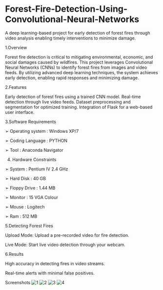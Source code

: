 # Forest-Fire-Detection-Using-Convolutional-Neural-Networks
A deep learning-based project for early detection of forest fires through video analysis enabling timely interventions to minimize damage.

1.Overview

Forest fire detection is critical to mitigating environmental, economic, and social damages caused by wildfires. This project leverages Convolutional Neural Networks (CNNs) to identify forest fires from images and video feeds. By utilizing advanced deep learning techniques, the system achieves early detection, enabling rapid responses and minimizing damage.

2.Features

Early detection of forest fires using a trained CNN model.
Real-time detection through live video feeds.
Dataset preprocessing and segmentation for optimized training.
Integration of Flask for a web-based user interface.

3.Software Requirements

➢ Operating system : Windows XP/7 

➢ Coding Language : PYTHON 

➢ Tool : Anaconda Navigator 

4. Hardware Constraints

➢ System : Pentium IV 2.4 GHz  

➢ Hard Disk : 40 GB  

➢ Floppy Drive : 1.44 MB 

➢ Monitor : 15 VGA Colour 

➢ Mouse : Logitech

➢ Ram : 512 MB 

5.Detecting Forest Fires

Upload Mode: Upload a pre-recorded video for fire detection.

Live Mode: Start live video detection through your webcam.

6.Results

High accuracy in detecting fires in video streams.

Real-time alerts with minimal false positives.

Screenshots
![1](https://github.com/user-attachments/assets/c626009d-28ee-464d-aa5a-3f2e65739bec)
![2](https://github.com/user-attachments/assets/24eca4b7-8e3e-43d8-b13d-d82cf2094882)
![3](https://github.com/user-attachments/assets/9ebeb599-0042-4ae2-98e6-42572299c92c)
![4](https://github.com/user-attachments/assets/ce841414-a691-44f2-abe5-b9c40a7b1269)





